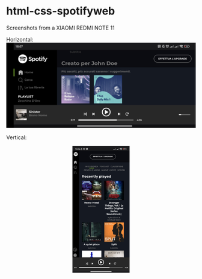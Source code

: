 # html-css-spotifyweb

Screenshots from a XIAOMI REDMI NOTE 11

Horizontal:
 ![horizontal](screenshots/orizzontale.jpg)
 
 Vertical:
 
 <p align="center">
<img src="screenshots/verticale.jpg" width="30%" align="center"">
</p>

